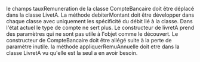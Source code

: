 le champs tauxRemuneration de la classe CompteBancaire doit être déplacé dans la classe LivetA.
La méthode debiterMontant doit être développer dans chaque classe avec uniquement les spécificité du débit lié à la classe.
Dans l'état actuel le type de compte ne sert plus.
Le constructeur de livretA prend des paramètres qui ne sont pas utile à l'objet comme le découvert.
Le constructeur de CompteBancaire doit être allégé suite à la perte de paramètre inutile.
la méthode appliquerRemuAnnuelle doit etre dans la classe LivretA vu qu'elle est la seul a en avoir besoin.